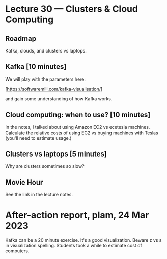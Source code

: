 # Lecture 30 — Clusters & Cloud Computing

## Roadmap

Kafka, clouds, and clusters vs laptops.

## Kafka [10 minutes]

We will play with the parameters here:

[https://softwaremill.com/kafka-visualisation/]

and gain some understanding of how Kafka works.

## Cloud computing: when to use? [10 minutes]

In the notes, I talked about using Amazon EC2 vs ecetesla machines. Calculate the relative
costs of using EC2 vs buying machines with Teslas (you'll need to estimate usage.)

## Clusters vs laptops [5 minutes]

Why are clusters sometimes so slow?

## Movie Hour

See the link in the lecture notes.

# After-action report, plam, 24 Mar 2023

Kafka can be a 20 minute exercise. It's a good visualization. Beware z vs s in visualization spelling. Students took a while to estimate cost of computers.
